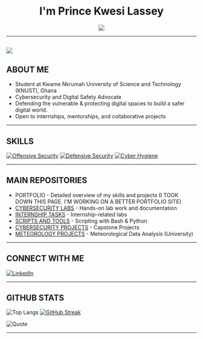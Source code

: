 <h1 align="center">I'm Prince Kwesi Lassey</h1>

<p align="center">
<img src="https://readme-typing-svg.demolab.com?font=Fira+Code&size=22&pause=1000&color=00FF00&center=true&vCenter=true&width=600&lines=Entry-level+Cybersecurity+Professional;Open+to+Internships+!&center=true&width=500&height=50">
</p>

---

![](https://komarev.com/ghpvc/?username=codelassey)
---


## ABOUT ME
- Student at Kwame Nkrumah University of Science and Technology (KNUST), Ghana
- Cybersecurity and Digital Safety Advocate
- Defending the vulnerable & protecting digital spaces to build a safer digital world.
- Open to internships, mentorships, and collaborative projects

---

## SKILLS
[![Offensive Security](https://img.shields.io/badge/-Offensive%20Security-FF5722?logo=kalilinux&style=for-the-badge)](https://github.com/codelassey)
[![Defensive Security](https://img.shields.io/badge/-Defensive%20Security-3F51B5?logo=cyberdefenders&style=for-the-badge)](https://github.com/codelassey)
[![Cyber Hygiene](https://img.shields.io/badge/-Cyber%20Hygiene-FF9800?logo=education&style=for-the-badge)](https://github.com/codelassey)


---

## MAIN REPOSITORIES 
- PORTFOLIO - Detailed overview of my skills and projects (I TOOK DOWN THIS PAGE. I'M WORKING ON A BETTER PORTFOLIO SITE)
- [CYBERSECURITY LABS](https://github.com/codelassey/cybersecurity-labs) - Hands-on lab work and documentation
- [INTERNSHIP TASKS](https://github.com/codelassey/internship-tasks) - Internship-related labs
- [SCRIPTS AND TOOLS](https://github.com/codelassey/scripts-and-tools) - Scripting with Bash & Python
- [CYBERSECURITY PROJECTS](https://github.com/codelassey/cybersecurity-projects) - Capstone Projects
- [METEOROLOGY PROJECTS](https://github.com/codelassey/meteorology-projects) - Meteorological Data Analysis (University)

---

## CONNECT WITH ME
[![LinkedIn](https://img.shields.io/badge/-LinkedIn-0077B5?logo=linkedin&logoColor=white&style=for-the-badge)](https://www.linkedin.com/in/prince-lassey-b90b80197/)

---

## GITHUB STATS
![Top Langs](https://github-readme-stats.vercel.app/api/top-langs/?username=codelassey&layout=compact&theme=tokyonight&langs_count=10&hide_progress=false)
[![GitHub Streak](https://streak-stats.demolab.com?user=codelassey&theme=tokyonight&card_width=400&card_height=150)](https://git.io/streak-stats)

![Quote](https://quotes-github-readme.vercel.app/api?type=horizontal&layout=compact&theme=tokyonight)

---


